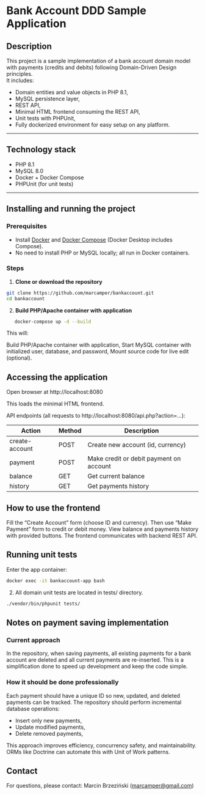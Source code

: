 # Bank Account DDD Sample Application

## Description

This project is a sample implementation of a bank account domain model with payments (credits and debits) following Domain-Driven Design principles.  
It includes:
- Domain entities and value objects in PHP 8.1,
- MySQL persistence layer,
- REST API,
- Minimal HTML frontend consuming the REST API,
- Unit tests with PHPUnit,
- Fully dockerized environment for easy setup on any platform.

---

## Technology stack

- PHP 8.1
- MySQL 8.0
- Docker + Docker Compose
- PHPUnit (for unit tests)

---

## Installing and running the project

### Prerequisites

- Install [Docker](https://www.docker.com/products/docker-desktop) and [Docker Compose](https://docs.docker.com/compose/install/) (Docker Desktop includes Compose).
- No need to install PHP or MySQL locally; all run in Docker containers.

### Steps

1. **Clone or download the repository**

```bash
git clone https://github.com/marcamper/bankaccount.git
cd bankaccount
```

2. **Build PHP/Apache container with application**
```bash 
   docker-compose up -d --build
   ```
This will:

Build PHP/Apache container with application,
Start MySQL container with initialized user, database, and password,
Mount source code for live edit (optional).


## Accessing the application
Open browser at http://localhost:8080

This loads the minimal HTML frontend.

API endpoints (all requests to http://localhost:8080/api.php?action=...):

| Action          | Method | Description                              |
|-----------------|--------|------------------------------------------|
| create-account  | POST   | Create new account (id, currency)        |
| payment         | POST   | Make credit or debit payment on account  |
| balance         | GET    | Get current balance                       |
| history         | GET    | Get payments history                      |


## How to use the frontend
Fill the “Create Account” form (choose ID and currency).
Then use “Make Payment” form to credit or debit money.
View balance and payments history with provided buttons.
The frontend communicates with backend REST API.

## Running unit tests
Enter the app container:
``` bash
docker exec -it bankaccount-app bash
```

2. All domain unit tests are located in tests/ directory.
``` bash
./vendor/bin/phpunit tests/
```


## Notes on payment saving implementation
### Current approach
In the repository, when saving payments, all existing payments for a bank account are deleted and all current payments are re-inserted. This is a simplification done to speed up development and keep the code simple.

### How it should be done professionally
Each payment should have a unique ID so new, updated, and deleted payments can be tracked.
The repository should perform incremental database operations:
- Insert only new payments,
- Update modified payments,
- Delete removed payments,

This approach improves efficiency, concurrency safety, and maintainability.
ORMs like Doctrine can automate this with Unit of Work patterns.

## Contact
For questions, please contact: Marcin Brzeziński (marcamper@gmail.com)